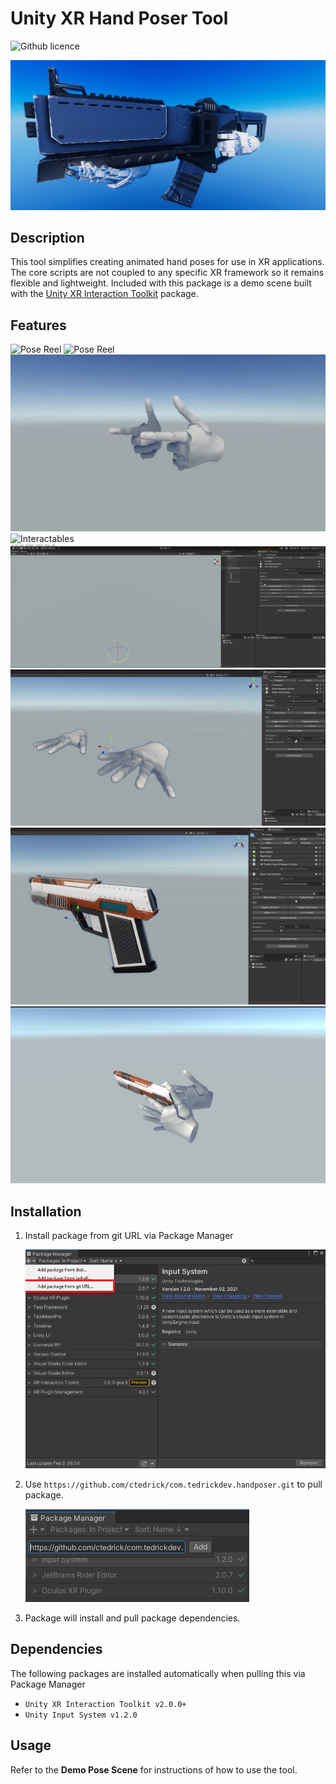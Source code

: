 # Unity XR Hand Poser Tool

![Github licence](http://img.shields.io/badge/license-MIT-blue.svg)

![Banner](Resources~/banner.png)

## Description
This tool simplifies creating animated hand poses for use in XR applications. The core scripts are not coupled to any specific XR framework so it remains flexible and lightweight. Included with this package is a demo scene built with the [Unity XR Interaction Toolkit](https://docs.unity3d.com/Packages/com.unity.xr.interaction.toolkit@2.0/manual/index.html) package.

## Features

![Pose Reel](Resources~/banner-video.gif)
![Pose Reel](Resources~/gun-pose-two-handed.gif)
![Pose Reel](Resources~/pose-reel.gif)
![Interactables](Resources~/gun-pov.gif)
![Pose Editor Tools](Resources~/pose-handles.gif)
![Pose Scrub Rotation](Resources~/pose-scrub.gif)
![Pose Scrub Distance](Resources~/pose-scrub-distance.gif)
![Pistolero](Resources~/gun-pose.gif)

## Installation

1. Install package from git URL via Package Manager

    ![Package Manager Window](Resources~/Installation/packagemanager-git-url.png)

2. Use `https://github.com/ctedrick/com.tedrickdev.handposer.git` to pull package.

    ![Package Manager Repo](Resources~/Installation/packagemanager-repo.png)

3. Package will install and pull package dependencies.

## Dependencies
The following packages are installed automatically when pulling this via Package Manager

* `Unity XR Interaction Toolkit v2.0.0+`
* `Unity Input System v1.2.0`

## Usage

Refer to the **Demo Pose Scene** for instructions of how to use the tool.